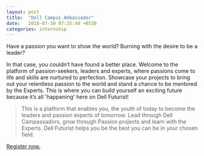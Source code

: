 ```yaml
---
layout: post
title:  "Dell Campus Ambassador"
date:   2018-07-30 07:25:40 +0530
categories: internship
---
```


Have a passion you want to show the world? Burning with the desire to be a leader?

In that case, you couldn’t have found a better place. Welcome to the platform of passion-seekers, leaders and experts, where passions come to life and skills are nurtured to perfection. Showcase your projects to bring out your relentless passion to the world and stand a chance to be mentored by the Experts. This is where you can build yourself an exciting future because it’s all 'happening' here on Dell Futurist!


>This is a platform that enables you, the youth of today to become the leaders and passion experts of tomorrow. Lead through Dell Campassadors, grow through Passion projects and learn with the Experts. Dell Futurist helps you be the best you can be in your chosen field.


[Register now.](https://dellfuturist.com/register/campassador)
